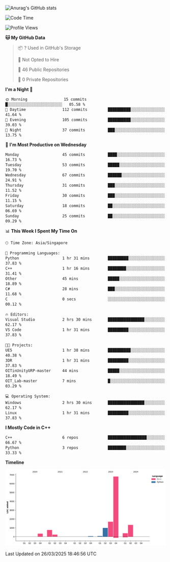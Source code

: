 ![Anurag's GitHub stats](https://github-readme-stats.vercel.app/api?username=OnePointFive99&show_icons=true&theme=transparent)

<!--START_SECTION:waka-->
![Code Time](http://img.shields.io/badge/Code%20Time-225%20hrs%2025%20mins-blue)

![Profile Views](http://img.shields.io/badge/Profile%20Views-0-blue)

**🐱 My GitHub Data** 

> 📦 ? Used in GitHub's Storage 
 > 
> 🚫 Not Opted to Hire
 > 
> 📜 46 Public Repositories 
 > 
> 🔑 0 Private Repositories 
 > 
**I'm a Night 🦉** 

```text
🌞 Morning                15 commits          █░░░░░░░░░░░░░░░░░░░░░░░░   05.58 % 
🌆 Daytime                112 commits         ██████████░░░░░░░░░░░░░░░   41.64 % 
🌃 Evening                105 commits         ██████████░░░░░░░░░░░░░░░   39.03 % 
🌙 Night                  37 commits          ███░░░░░░░░░░░░░░░░░░░░░░   13.75 % 
```
📅 **I'm Most Productive on Wednesday** 

```text
Monday                   45 commits          ████░░░░░░░░░░░░░░░░░░░░░   16.73 % 
Tuesday                  53 commits          █████░░░░░░░░░░░░░░░░░░░░   19.70 % 
Wednesday                67 commits          ██████░░░░░░░░░░░░░░░░░░░   24.91 % 
Thursday                 31 commits          ███░░░░░░░░░░░░░░░░░░░░░░   11.52 % 
Friday                   30 commits          ███░░░░░░░░░░░░░░░░░░░░░░   11.15 % 
Saturday                 18 commits          ██░░░░░░░░░░░░░░░░░░░░░░░   06.69 % 
Sunday                   25 commits          ██░░░░░░░░░░░░░░░░░░░░░░░   09.29 % 
```


📊 **This Week I Spent My Time On** 

```text
🕑︎ Time Zone: Asia/Singapore

💬 Programming Languages: 
Python                   1 hr 31 mins        █████████░░░░░░░░░░░░░░░░   37.83 % 
C++                      1 hr 16 mins        ████████░░░░░░░░░░░░░░░░░   31.41 % 
Other                    45 mins             █████░░░░░░░░░░░░░░░░░░░░   18.89 % 
C#                       28 mins             ███░░░░░░░░░░░░░░░░░░░░░░   11.68 % 
C                        0 secs              ░░░░░░░░░░░░░░░░░░░░░░░░░   00.12 % 

🔥 Editors: 
Visual Studio            2 hrs 30 mins       ████████████████░░░░░░░░░   62.17 % 
VS Code                  1 hr 31 mins        █████████░░░░░░░░░░░░░░░░   37.83 % 

🐱‍💻 Projects: 
UE5                      1 hr 38 mins        ██████████░░░░░░░░░░░░░░░   40.38 % 
3DR                      1 hr 31 mins        █████████░░░░░░░░░░░░░░░░   37.83 % 
OITinUnityURP-master     44 mins             █████░░░░░░░░░░░░░░░░░░░░   18.49 % 
OIT_Lab-master           7 mins              █░░░░░░░░░░░░░░░░░░░░░░░░   03.29 % 

💻 Operating System: 
Windows                  2 hrs 30 mins       ████████████████░░░░░░░░░   62.17 % 
Linux                    1 hr 31 mins        █████████░░░░░░░░░░░░░░░░   37.83 % 
```

**I Mostly Code in C++** 

```text
C++                      6 repos             █████████████████░░░░░░░░   66.67 % 
Python                   3 repos             ████████░░░░░░░░░░░░░░░░░   33.33 % 
```



**Timeline**

![Lines of Code chart](https://raw.githubusercontent.com/OnePointFive99/OnePointFive99/main/assets/bar_graph.png)


 Last Updated on 26/03/2025 18:46:56 UTC
<!--END_SECTION:waka-->

  
